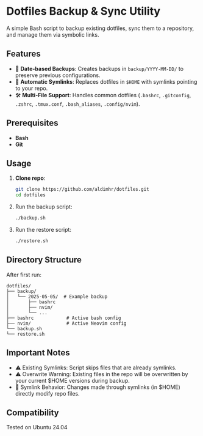 # Dotfiles Backup & Sync Utility

A simple Bash script to backup existing dotfiles, sync them to a repository, and manage them via symbolic links.

## Features

- 📅 **Date-based Backups**: Creates backups in `backup/YYYY-MM-DD/` to preserve previous configurations.
- 🔗 **Automatic Symlinks**: Replaces dotfiles in `$HOME` with symlinks pointing to your repo.
- 🛠 **Multi-File Support**: Handles common dotfiles (`.bashrc`, `.gitconfig`, `.zshrc`, `.tmux.conf`, `.bash_aliases`, `.config/nvim`).

## Prerequisites

- **Bash**
- **Git**

## Usage

1. **Clone repo**:
   ```bash
   git clone https://github.com/aldimhr/dotfiles.git
   cd dotfiles
   ```

2. Run the backup script:
   ```bash
   ./backup.sh
   ```

3. Run the restore script:
   ```bash
   ./restore.sh
   ```
   
## Directory Structure
After first run:
   ```
   dotfiles/
   ├── backup/
   │   └── 2025-05-05/  # Example backup
   │       ├── bashrc
   │       ├── nvim/
   │       └── ...
   ├── bashrc            # Active bash config
   ├── nvim/             # Active Neovim config
   └── backup.sh         
   └── restore.sh         
   ```

## Important Notes
- ⚠️ Existing Symlinks: Script skips files that are already symlinks.
- ⚠️ Overwrite Warning: Existing files in the repo will be overwritten by your current $HOME versions during backup.
- 🔗 Symlink Behavior: Changes made through symlinks (in $HOME) directly modify repo files.

## Compatibility
Tested on Ubuntu 24.04
